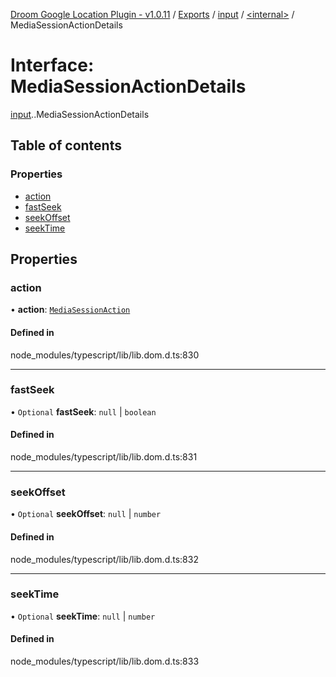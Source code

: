 [Droom Google Location Plugin - v1.0.11](../README.md) / [Exports](../modules.md) / [input](../modules/input.md) / [<internal\>](../modules/input._internal_.md) / MediaSessionActionDetails

# Interface: MediaSessionActionDetails

[input](../modules/input.md).[<internal>](../modules/input._internal_.md).MediaSessionActionDetails

## Table of contents

### Properties

- [action](input._internal_.MediaSessionActionDetails.md#action)
- [fastSeek](input._internal_.MediaSessionActionDetails.md#fastseek)
- [seekOffset](input._internal_.MediaSessionActionDetails.md#seekoffset)
- [seekTime](input._internal_.MediaSessionActionDetails.md#seektime)

## Properties

### action

• **action**: [`MediaSessionAction`](../modules/input._internal_.md#mediasessionaction)

#### Defined in

node_modules/typescript/lib/lib.dom.d.ts:830

___

### fastSeek

• `Optional` **fastSeek**: ``null`` \| `boolean`

#### Defined in

node_modules/typescript/lib/lib.dom.d.ts:831

___

### seekOffset

• `Optional` **seekOffset**: ``null`` \| `number`

#### Defined in

node_modules/typescript/lib/lib.dom.d.ts:832

___

### seekTime

• `Optional` **seekTime**: ``null`` \| `number`

#### Defined in

node_modules/typescript/lib/lib.dom.d.ts:833
